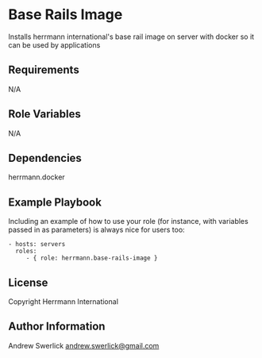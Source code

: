 Base Rails Image
=========

Installs herrmann international's base rail image on server with docker so it can be used by applications

Requirements
------------

N/A

Role Variables
--------------

N/A

Dependencies
------------

herrmann.docker

Example Playbook
----------------

Including an example of how to use your role (for instance, with variables passed in as parameters) is always nice for users too:

    - hosts: servers
      roles:
         - { role: herrmann.base-rails-image }

License
-------

Copyright Herrmann International

Author Information
------------------

Andrew Swerlick <andrew.swerlick@gmail.com>
